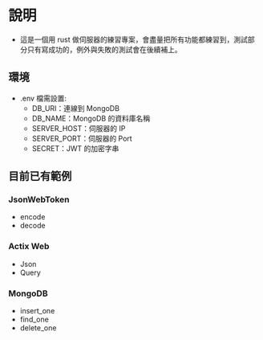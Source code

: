 # 說明

- 這是一個用 rust 做伺服器的練習專案，會盡量把所有功能都練習到，測試部分只有寫成功的，例外與失敗的測試會在後續補上。

## 環境

- .env 檔需設置:
    - DB_URI：連線到 MongoDB
    - DB_NAME：MongoDB 的資料庫名稱
    - SERVER_HOST：伺服器的 IP
    - SERVER_PORT：伺服器的 Port
    - SECRET：JWT 的加密字串

## 目前已有範例

### JsonWebToken

- encode
- decode

### Actix Web

- Json
- Query

### MongoDB

- insert_one
- find_one
- delete_one